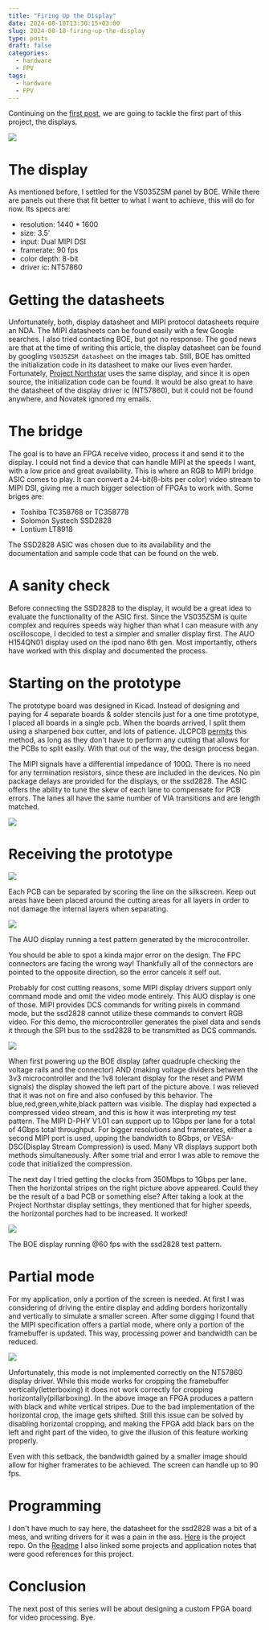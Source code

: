 ```yaml
---
title: "Firing Up the Display"
date: 2024-08-18T13:30:15+03:00
slug: 2024-08-18-firing-up-the-display
type: posts
draft: false
categories:
  - hardware
  - FPV
tags:
  - hardware
  - FPV
---
```


Continuing on the [first post](/posts/making-an-fpv-goggle-tick/), we are going to tackle the first part of this project, the displays. 

![](/images/Firing-up-the-display/3.jpg)

# The display

As mentioned before, I settled for the VS035ZSM panel by BOE. While there are panels out there that fit better to what I want to achieve, this will do for now. Its specs are:

- resolution:   1440 * 1600
- size:         3.5'
- input:        Dual MIPI DSI
- framerate:    90 fps
- color depth:  8-bit
- driver ic:    NT57860

# Getting the datasheets

Unfortunately, both, display datasheet and MIPI protocol datasheets require an NDA. The MIPI datasheets can be found easily with a few Google searches. I also tried contacting BOE, but got no response. The good news are that at the time of writing this article, the display datasheet can be found by googling `VS035ZSM datasheet` on the images tab. Still, BOE has omitted the initialization code in its datasheet to make our lives even harder. Fortunately, [Project Northstar](https://www.projectnorthstar.org/) uses the same display, and since it is open source, the initialization code can be found. It would be also great to have the datasheet of the display driver ic (NT57860), but it could not be found anywhere, and Novatek ignored my emails. 

# The bridge

The goal is to have an FPGA receive video, process it and send it to the display. I could not find a device that can handle MIPI at the speeds I want, with a low price and great availability. This is where an RGB to MIPI bridge ASIC comes to play. It can convert a 24-bit(8-bits per color) video stream to MIPI DSI, giving me a much bigger selection of FPGAs to work with. Some briges are:
- Toshiba TC358768 or TC358778
- Solomon Systech SSD2828
- Lontium LT8918

The SSD2828 ASIC was chosen due to its availability and the documentation and sample code that can be found on the web.

# A sanity check

Before connecting the SSD2828 to the display, it would be a great idea to evaluate the functionality of the ASIC first. Since the VS035ZSM is quite complex and requires speeds way higher than what I can measure with any oscilloscope, I decided to test a simpler and smaller display first. The AUO H154QN01 display used on the ipod nano 6th gen. Most importantly, others have worked with this display and documented the process. 

# Starting on the prototype

The prototype board was designed in Kicad. Instead of designing and paying for 4 separate boards & solder stencils just for a one time prototype, I placed all boards in a single pcb. When the boards arrived, I split them using a sharpened box cutter, and lots of patience. JLCPCB [permits](https://jlcpcb.com/help/article/PCB-Panelization) this method, as long as they don't have to perform any cutting that allows for the PCBs to split easily. With that out of the way, the design process began.

The MIPI signals have a differential impedance of 100Ω. There is no need for any termination resistors, since these are included in the devices. No pin package delays are provided for the displays, or the ssd2828. The ASIC offers the ability to tune the skew of each lane to compensate for PCB errors. The lanes all have the same number of VIA transitions and are length matched.

![](/images/Firing-up-the-display/4.png)

# Receiving the prototype

![](/images/Firing-up-the-display/2.jpg)

Each PCB can be separated by scoring the line on the silkscreen. Keep out areas have been placed around the cutting areas for all layers in order to not damage the internal layers when separating. 

![](/images/Firing-up-the-display/5.jpg)

The AUO display running a test pattern generated by the microcontroller.

You should be able to spot a kinda major error on the design. The FPC connectors are facing the wrong way! Thankfully all of the connectors are pointed to the opposite direction, so the error cancels it self out.

Probably for cost cutting reasons, some MIPI display drivers support only command mode and omit the video mode entirely. This AUO display is one of those. MIPI provides DCS commands for writing pixels in command mode, but the ssd2828 cannot utilize these commands to convert RGB video. For this demo, the microcontroller generates the pixel data and sends it through the SPI bus to the ssd2828 to be transmitted as DCS commands.


![](/images/Firing-up-the-display/8.jpg)

When first powering up the BOE display (after quadruple checking the voltage rails and the connector) AND (making voltage dividers between the 3v3 microcontroller and the 1v8 tolerant display for the reset and PWM signals) the display showed the left part of the picture above. I was relieved that it was not on fire and also confused by this behavior. The blue,red,green,white,black pattern was visible. The display had expected a compressed video stream, and this is how it was interpreting my test pattern. The MIPI D-PHY V1.01 can support up to 1Gbps per lane for a total of 4Gbps total throughput. For bigger resolutions and framerates, either a second MIPI port is used, upping the bandwidth to 8Gbps, or VESA-DSC(Display Stream Compression) is used. Many VR displays support both methods simultaneously. After some trial and error I was able to remove the code that initialized the compression. 

The next day I tried getting the clocks from 350Mbps to 1Gbps per lane. Then the horizontal stripes on the right picture above appeared. Could they be the result of a bad PCB or something else? After taking a look at the Project Northstar display settings, they mentioned that for higher speeds, the horizontal porches had to be increased. It worked!

![](/images/Firing-up-the-display/1.jpg)

The BOE display running @60 fps with the ssd2828 test pattern.

# Partial mode

For my application, only a portion of the screen is needed. At first I was considering of driving the entire display and adding borders horizontally and vertically to simulate a smaller screen. After some digging I found that the MIPI specification offers a partial mode, where only a portion of the framebuffer is updated. This way, processing power and bandwidth can be reduced. 

![](/images/Firing-up-the-display/10.jpg)

Unfortunately, this mode is not implemented correctly on the NT57860 display driver. While this mode works for cropping the framebuffer vertically(letterboxing) it does not work correctly for cropping horizontally(pillarboxing). In the above image an FPGA produces a pattern with black and white vertical stripes. Due to the bad implementation of the horizontal crop, the image gets shifted. Still this issue can be solved by disabling horizontal cropping, and making the FPGA add black bars on the left and right part of the video, to give the illusion of this feature working properly. 

Even with this setback, the bandwidth gained by a smaller image should allow for higher framerates to be achieved. The screen can handle up to 90 fps.

# Programming 

I don't have much to say here, the datasheet for the ssd2828 was a bit of a mess, and writing drivers for it was a pain in the ass. [Here](https://github.com/dartcom/ssd2828-dev) is the project repo. On the [Readme](https://github.com/dartcom/ssd2828-dev/blob/master/README.md) I also linked some projects and application notes that were good references for this project. 

# Conclusion 

The next post of this series will be about designing a custom FPGA board for video processing. Bye.